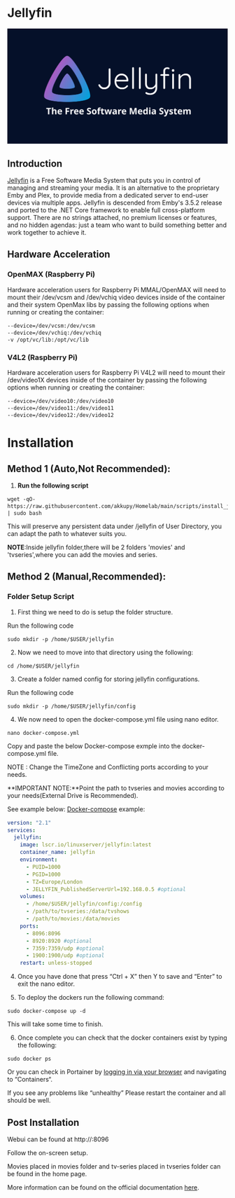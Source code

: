 # Jellyfin

<p align="center">
  <img src="../images/jellyfin.png" width="512"/>
</p>

## Introduction

[Jellyfin](https://jellyfin.org/) is a Free Software Media System that puts you in control of managing and streaming your media. It is an alternative to the proprietary Emby and Plex, to provide media from a dedicated server to end-user devices via multiple apps. Jellyfin is descended from Emby's 3.5.2 release and ported to the .NET Core framework to enable full cross-platform support. There are no strings attached, no premium licenses or features, and no hidden agendas: just a team who want to build something better and work together to achieve it.

## Hardware Acceleration

### OpenMAX (Raspberry Pi)

Hardware acceleration users for Raspberry Pi MMAL/OpenMAX will need to mount their /dev/vcsm and /dev/vchiq video devices inside of the container and their system OpenMax libs by passing the following options when running or creating the container:

```
--device=/dev/vcsm:/dev/vcsm
--device=/dev/vchiq:/dev/vchiq
-v /opt/vc/lib:/opt/vc/lib
```

### V4L2 (Raspberry Pi)

Hardware acceleration users for Raspberry Pi V4L2 will need to mount their /dev/video1X devices inside of the container by passing the following options when running or creating the container:

```
--device=/dev/video10:/dev/video10
--device=/dev/video11:/dev/video11
--device=/dev/video12:/dev/video12
```

# Installation

## Method 1 (Auto,**Not Recommended**):

1. **Run the following script**

```
wget -qO- https://raw.githubusercontent.com/akkupy/Homelab/main/scripts/install_jellyfin.sh | sudo bash
```

This will preserve any persistent data under /jellyfin of User Directory, you can adapt the path to whatever suits you.

**NOTE**:Inside jellyfin folder,there will be 2 folders 'movies' and 'tvseries',where you can add the movies and series.


## Method 2 (Manual,**Recommended**):

### Folder Setup Script

1. First thing we need to do is setup the folder structure. 

Run the following code
```
sudo mkdir -p /home/$USER/jellyfin
```

2. Now we need to move into that directory using the following:

```
cd /home/$USER/jellyfin
```
3. Create a folder named config for storing jellyfin configurations.

Run the following code
```
sudo mkdir -p /home/$USER/jellyfin/config
```
4. We now need to open the docker-compose.yml file using nano editor.

```
nano docker-compose.yml
```
Copy and paste the below Docker-compose exmple into the docker-compose.yml file.

NOTE : Change the TimeZone and Conflicting ports according to your needs.

**IMPORTANT NOTE:**Point the path to tvseries and movies according to your needs(External Drive is Recommended).

See example below:
[Docker-compose](https://docs.docker.com/compose/install/) example:

```yaml
version: "2.1"
services:
  jellyfin:
    image: lscr.io/linuxserver/jellyfin:latest
    container_name: jellyfin
    environment:
      - PUID=1000
      - PGID=1000
      - TZ=Europe/London
      - JELLYFIN_PublishedServerUrl=192.168.0.5 #optional
    volumes:
      - /home/$USER/jellyfin/config:/config
      - /path/to/tvseries:/data/tvshows
      - /path/to/movies:/data/movies
    ports:
      - 8096:8096
      - 8920:8920 #optional
      - 7359:7359/udp #optional
      - 1900:1900/udp #optional
    restart: unless-stopped
```
4. Once you have done that press “Ctrl + X” then Y to save and “Enter” to exit the nano editor.

5. To deploy the dockers run the following command:

```
sudo docker-compose up -d
```

This will take some time to finish.

6. Once complete you can check that the docker containers exist by typing the following:

```
sudo docker ps
```

Or you can check in Portainer by [logging in via your browser](https://github.com/akkupy/Homelab#login-to-portainer) and navigating to “Containers“.

If you see any problems like “unhealthy” Please restart the container and all should be well.

## Post Installation

Webui can be found at http://<your-ip>:8096

Follow the on-screen setup.

Movies placed in movies folder and tv-series placed in tvseries folder can be found in the home page.

More information can be found on the official documentation [here](https://jellyfin.org/docs/general/quick-start/).


